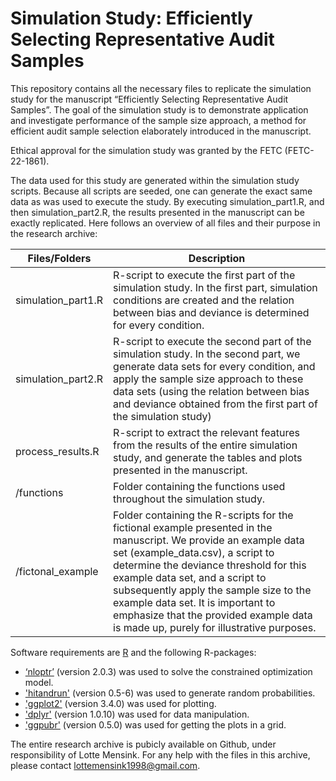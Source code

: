# Simulation Study: Efficiently Selecting Representative Audit Samples
This repository contains all the necessary files to replicate the simulation study for the manuscript “Efficiently Selecting Representative Audit Samples”. The goal of the simulation study is to demonstrate application and investigate performance of the sample size approach, a method for efficient audit sample selection elaborately introduced in the manuscript.

Ethical approval for the simulation study was granted by the FETC (FETC-22-1861). 

The data used for this study are generated within the simulation study scripts. Because all scripts are seeded, one can generate the exact same data as was used to execute the study. By executing simulation_part1.R, and then simulation_part2.R, the results presented in the manuscript can be exactly replicated. Here follows an overview of all files and their purpose in the research archive:

|Files/Folders|	Description|
|-------------|------------|
|simulation_part1.R|	R-script to execute the first part of the simulation study. In the first part, simulation conditions are created and the relation between bias and deviance is determined for every condition.|
|simulation_part2.R|	R-script to execute the second part of the simulation study. In the second part, we generate data sets for every condition, and apply the sample size approach to these data sets (using the relation between bias and deviance obtained from the first part of the simulation study)  |
|process_results.R| R-script to extract the relevant features from the results of the entire simulation study, and generate the tables and plots presented in the manuscript. |
|/functions|	Folder containing the functions used throughout the simulation study. |
|/fictonal_example|	Folder containing the R-scripts for the fictional example presented in the manuscript. We provide an example data set (example_data.csv), a script to determine the deviance threshold for this example data set, and a script to subsequently apply the sample size to the example data set. It is important to emphasize that the provided example data is made up, purely for illustrative purposes. |

Software requirements are [R](http://www.r-project.org}) and the following R-packages:
- [‘nloptr’](https://cran.r-project.org/web/packages/nloptr/index.html) (version 2.0.3) was used to solve the constrained optimization model.
- ['hitandrun'](https://cran.r-project.org/web/packages/hitandrun/index.html) (version 0.5-6) was used to generate random probabilities.
- ['ggplot2'](https://cran.r-project.org/web/packages/ggplot2/index.html) (version 3.4.0) was used for plotting.
- ['dplyr'](https://cran.r-project.org/web/packages/dplyr/index.html) (version 1.0.10) was used for data manipulation. 
- ['ggpubr'](https://cran.r-project.org/web/packages/ggpubr/index.html) (version 0.5.0) was used for getting the plots in a grid. 

The entire research archive is pubicly available on Github, under responsibility of Lotte Mensink. For any help with the files in this archive, please contact lottemensink1998@gmail.com. 
